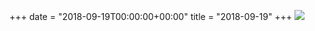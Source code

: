 +++
date = "2018-09-19T00:00:00+00:00"
title = "2018-09-19"
+++
<img class="img-fluid" src="/2018-09-19.jpg" />
